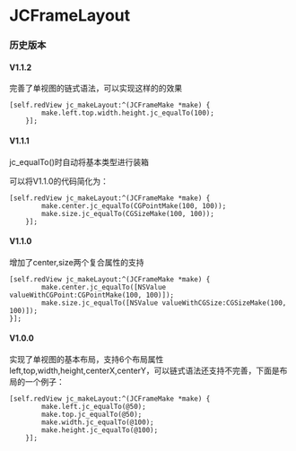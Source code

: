 # JCFrameLayout


### 历史版本

#### V1.1.2
完善了单视图的链式语法，可以实现这样的的效果

```
[self.redView jc_makeLayout:^(JCFrameMake *make) {
        make.left.top.width.height.jc_equalTo(100);
    }];
```

#### V1.1.1
jc_equalTo()时自动将基本类型进行装箱

可以将V1.1.0的代码简化为：

```
[self.redView jc_makeLayout:^(JCFrameMake *make) {
        make.center.jc_equalTo(CGPointMake(100, 100));
        make.size.jc_equalTo(CGSizeMake(100, 100));
    }];
```

#### V1.1.0
增加了center,size两个复合属性的支持

```
[self.redView jc_makeLayout:^(JCFrameMake *make) {
        make.center.jc_equalTo([NSValue valueWithCGPoint:CGPointMake(100, 100)]);
        make.size.jc_equalTo([NSValue valueWithCGSize:CGSizeMake(100, 100)]);
}];
```

#### V1.0.0
实现了单视图的基本布局，支持6个布局属性left,top,width,height,centerX,centerY，可以链式语法还支持不完善，下面是布局的一个例子：

```
[self.redView jc_makeLayout:^(JCFrameMake *make) {
        make.left.jc_equalTo(@50);
        make.top.jc_equalTo(@50);
        make.width.jc_equalTo(@100);
        make.height.jc_equalTo(@100);
    }];
```

